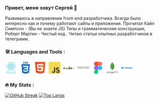 ### Привет, меня зовут Сергей 👋

Развиваюсь в направлении front-end разработчика. Всегда было интересно как и почему работают сайты и приложения. Прочитал Кайл Симпсон - {Вы не знаете JS} Типы и грамматические конструкции, Роберт Мартин - Чистый код . Читаю статьи опытных разработчиков в телеграмм. 

### :hammer_and_wrench: Languages and Tools :
<div>
  <img src="https://github.com/devicons/devicon/blob/master/icons/react/react-original-wordmark.svg" title="React" alt="React" width="40" height="40"/>&nbsp;
  <img src="https://github.com/devicons/devicon/blob/master/icons/css3/css3-plain-wordmark.svg"  title="CSS3" alt="CSS" width="40" height="40"/>&nbsp;
  <img src="https://github.com/devicons/devicon/blob/master/icons/html5/html5-original.svg" title="HTML5" alt="HTML" width="40" height="40"/>&nbsp;
  <img src="https://github.com/devicons/devicon/blob/master/icons/javascript/javascript-original.svg" title="JavaScript" alt="JavaScript" width="40" height="40"/>&nbsp;
  <img src="https://github.com/devicons/devicon/blob/master/icons/nodejs/nodejs-original-wordmark.svg" title="NodeJS" alt="NodeJS" width="40" height="40"/>&nbsp;
  <img src="https://github.com/devicons/devicon/blob/master/icons/express/express-original-wordmark.svg" title="Express" alt="NodeJS" width="40" height="40"/>&nbsp;
  <img src="https://github.com/devicons/devicon/blob/master/icons/figma/figma-original.svg" title="Figma" alt="NodeJS" width="40" height="40"/>&nbsp;
  <img src="https://github.com/devicons/devicon/blob/master/icons/mongodb/mongodb-original-wordmark.svg" title="mongoDB" alt="NodeJS" width="40" height="40"/>&nbsp;
  <img src="https://github.com/devicons/devicon/blob/master/icons/webpack/webpack-original-wordmark.svg" title="webpack" alt="NodeJS" width="40" height="40"/>&nbsp;
</div>

### :fire: My Stats :
[![GitHub Streak](http://github-readme-streak-stats.herokuapp.com?user=litvinovsl&theme=dark&background=000000)](https://git.io/streak-stats)
[![Top Langs](https://github-readme-stats.vercel.app/api/top-langs/?username=litvinovsl)](https://github.com/anuraghazra/github-readme-stats)
